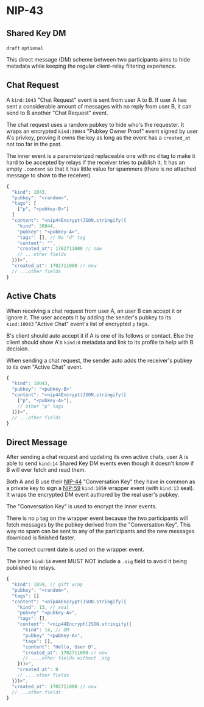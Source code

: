 NIP-43
======

Shared Key DM
-------------

`draft` `optional`

This direct message (DM) scheme between two participants aims to hide metadata while keeping the regular client-relay filtering experience.

## Chat Request

A `kind:1043` "Chat Request" event is sent from user A to B. If user A has sent a considerable amount of messages with no reply from user B,
it can send to B another "Chat Request" event.

The chat request uses a random pubkey to hide who's the requester. It wraps an encrypted `kind:30044` "Pubkey Owner Proof" event
signed by user A's privkey, proving it owns the key as long as the event has a `created_at` not too far in the past.

The inner event is a parameterized replaceable one with no `d` tag to make it hard to be accepted by relays if the receiver tries to publish it.
It has an empty `.content` so that it has little value for spammers (there is no attached message to show to the receiver).

```js
{
  "kind": 1043,
  "pubkey": "<random>",
  "tags": [
    ["p", "<pubkey-B>"]
  ]
  "content": "<nip44Encrypt(JSON.stringify({
    "kind": 30044,
    "pubkey": "<pubkey-A>",
    "tags": [], // No "d" tag
    "content": "",
    "created_at": 1702711000 // now
    // ...other fields
  }))>",
  "created_at": 1702711000 // now
  // ...other fields
}
```

## Active Chats

When receiving a chat request from user A, an user B can accept it or ignore it.
The user accepts it by adding the sender's pubkey to its `kind:10043` "Active Chat" event's list of encrypted `p` tags.

B's client should auto accept it if A is one of its follows or contact. Else
the client should show A's `kind:0` metadata and link to its profile to help with B decision.

When sending a chat request, the sender auto adds the receiver's pubkey to its own "Active Chat" event.

```js
{
  "kind": 10043,
  "pubkey": "<pubkey-B>"
  "content": "<nip44Encrypt(JSON.stringify([
    ["p", "<pubkey-A>"],
    // other "p" tags
  ]))>",
  // ...other fields
}
```

## Direct Message

After sending a chat request and updating its own active chats, user A is able to send `kind:14` Shared Key DM events
even though it doesn't know if B will ever fetch and read them.

Both A and B use their [NIP-44](44.md) "Conversation Key" they have in common as a private key to sign a [NIP-59](59.md) `kind:1059` wrapper event
(with `kind:13` seal). It wraps the encrypted DM event authored by the real user's pubkey.

The "Conversation Key" is used to encrypt the inner events.

There is no `p` tag on the wrapper event because the two participants will fetch messages by the pubkey derived from the "Conversation Key".
This way no spam can be sent to any of the participants and the new messages download is finished faster.

The correct current date is used on the wrapper event.

The inner `kind:14` event MUST NOT include a `.sig` field to avoid it being published to relays.

```js
{
  "kind": 1059, // gift wrap
  "pubkey": "<random>",
  "tags": []
  "content": "<nip44Encrypt(JSON.stringify({
    "kind": 13, // seal
    "pubkey" "<pubkey-A>",
    "tags": [],
    "content": "<nip44Encrypt(JSON.stringify({
      "kind": 14, // DM
      "pubkey" "<pubkey-A>",
      "tags": [],
      "content": "Hello, User B",
      "created_at": 1702711000 // now
      // ....other fields without .sig
    }))>",
    "created_at": 0
    // ....other fields
  }))>",
  "created_at": 1702711000 // now
  // ...other fields
}
```

